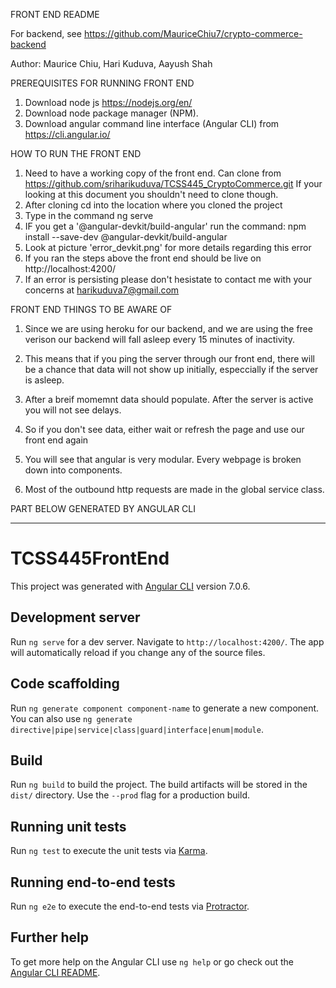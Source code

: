 FRONT END README

For backend, see https://github.com/MauriceChiu7/crypto-commerce-backend

Author: Maurice Chiu, Hari Kuduva, Aayush Shah

PREREQUISITES FOR RUNNING FRONT END
  1) Download node js https://nodejs.org/en/
  2) Download node package manager (NPM).
  3) Download angular command line interface (Angular CLI) from https://cli.angular.io/

HOW TO RUN THE FRONT END
  1) Need to have a working copy of the front end. Can clone from https://github.com/sriharikuduva/TCSS445_CryptoCommerce.git
      If your looking at this document you shouldn't need to clone though.
  2) After cloning cd into the location where you cloned the project
  3) Type in the command ng serve
  4) IF you get a '@angular-devkit/build-angular' run the command: npm install --save-dev @angular-devkit/build-angular
  5) Look at picture 'error_devkit.png' for more details regarding this error
  6) If you ran the steps above the front end should be live on http://localhost:4200/
  7) If an error is persisting please don't hesistate to contact me with your concerns at harikuduva7@gmail.com

FRONT END THINGS TO BE AWARE OF
  1) Since we are using heroku for our backend, and we are using the free verison our backend will fall asleep
      every 15 minutes of inactivity.
  2) This means that if you ping the server through our front end, there will be a chance that data will not show up initially,
      especcially if the server is asleep.
  3) After a breif momemnt data should populate. After the server is active you will not see delays.
  4) So if you don't see data, either wait or refresh the page and use our front end again

  5) You will see that angular is very modular. Every webpage is broken down into components.
  6) Most of the outbound http requests are made in the global service class.

PART BELOW GENERATED BY ANGULAR CLI
_____________________________
# TCSS445FrontEnd

This project was generated with [Angular CLI](https://github.com/angular/angular-cli) version 7.0.6.

## Development server

Run `ng serve` for a dev server. Navigate to `http://localhost:4200/`. The app will automatically reload if you change any of the source files.

## Code scaffolding

Run `ng generate component component-name` to generate a new component. You can also use `ng generate directive|pipe|service|class|guard|interface|enum|module`.

## Build

Run `ng build` to build the project. The build artifacts will be stored in the `dist/` directory. Use the `--prod` flag for a production build.

## Running unit tests

Run `ng test` to execute the unit tests via [Karma](https://karma-runner.github.io).

## Running end-to-end tests

Run `ng e2e` to execute the end-to-end tests via [Protractor](http://www.protractortest.org/).

## Further help

To get more help on the Angular CLI use `ng help` or go check out the [Angular CLI README](https://github.com/angular/angular-cli/blob/master/README.md).
